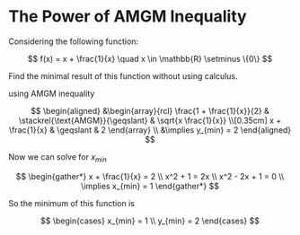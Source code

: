 # The Power of AMGM Inequality

Considering the following function:

$$
f(x) = x + \frac{1}{x} \quad x \in \mathbb{R} \setminus \{0\}
$$

Find the minimal result of this function without using calculus.

using AMGM inequality

$$
\begin{aligned}
&\begin{array}{rcl}
\frac{1 + \frac{1}{x}}{2} & \stackrel{\text{AMGM}}{\geqslant} & \sqrt{x \frac{1}{x}} \\[0.35cm]
x + \frac{1}{x} & \geqslant & 2
\end{array} \\
&\implies y_{min} = 2
\end{aligned}
$$

Now we can solve for $x_{min}$

$$
\begin{gather*}
x + \frac{1}{x} = 2 \\
x^2 + 1 = 2x \\
x^2 - 2x + 1 = 0 \\
\implies x_{min} = 1
\end{gather*}
$$

So the minimum of this function is

$$
\begin{cases}
x_{min} = 1 \\
y_{min} = 2
\end{cases}
$$
